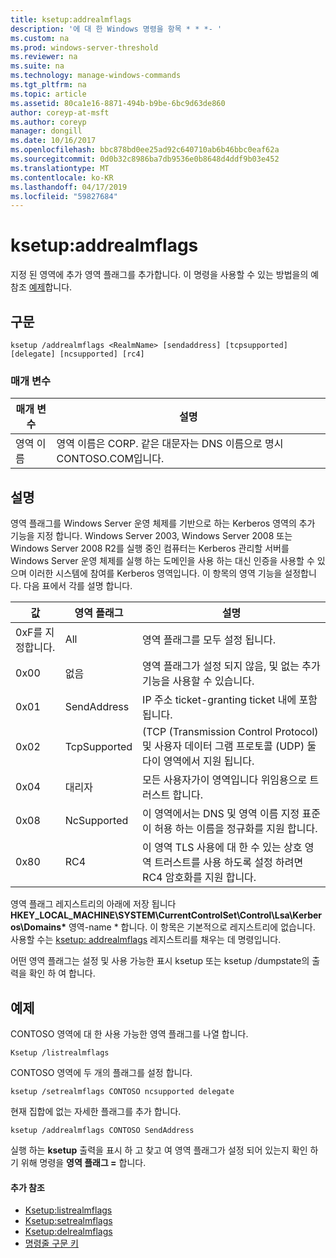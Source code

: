 ```yaml
---
title: ksetup:addrealmflags
description: '에 대 한 Windows 명령을 항목 * * *- '
ms.custom: na
ms.prod: windows-server-threshold
ms.reviewer: na
ms.suite: na
ms.technology: manage-windows-commands
ms.tgt_pltfrm: na
ms.topic: article
ms.assetid: 80ca1e16-8871-494b-b9be-6bc9d63de860
author: coreyp-at-msft
ms.author: coreyp
manager: dongill
ms.date: 10/16/2017
ms.openlocfilehash: bbc878bd0ee25ad92c640710ab6b46bbc0eaf62a
ms.sourcegitcommit: 0d0b32c8986ba7db9536e0b8648d4ddf9b03e452
ms.translationtype: MT
ms.contentlocale: ko-KR
ms.lasthandoff: 04/17/2019
ms.locfileid: "59827684"
---
```

# <a name="ksetupaddrealmflags"></a>ksetup:addrealmflags



지정 된 영역에 추가 영역 플래그를 추가합니다. 이 명령을 사용할 수 있는 방법을의 예 참조 [예제](#BKMK_Examples)합니다.

## <a name="syntax"></a>구문

```
ksetup /addrealmflags <RealmName> [sendaddress] [tcpsupported] [delegate] [ncsupported] [rc4]
```

### <a name="parameters"></a>매개 변수

|매개 변수|설명|
|---------|-----------|
|영역 이름|영역 이름은 CORP. 같은 대문자는 DNS 이름으로 명시 CONTOSO.COM입니다.|

## <a name="remarks"></a>설명

영역 플래그를 Windows Server 운영 체제를 기반으로 하는 Kerberos 영역의 추가 기능을 지정 합니다. Windows Server 2003, Windows Server 2008 또는 Windows Server 2008 R2를 실행 중인 컴퓨터는 Kerberos 관리할 서버를 Windows Server 운영 체제를 실행 하는 도메인을 사용 하는 대신 인증을 사용할 수 있으며 이러한 시스템에 참여를 Kerberos 영역입니다. 이 항목의 영역 기능을 설정합니다. 다음 표에서 각를 설명 합니다.

|값|영역 플래그|설명|
|-----|----------|-----------|
|0xF를 지정합니다.|All|영역 플래그를 모두 설정 됩니다.|
|0x00|없음|영역 플래그가 설정 되지 않음, 및 없는 추가 기능을 사용할 수 있습니다.|
|0x01|SendAddress|IP 주소 ticket-granting ticket 내에 포함 됩니다.|
|0x02|TcpSupported|(TCP (Transmission Control Protocol) 및 사용자 데이터 그램 프로토콜 (UDP) 둘 다이 영역에서 지원 됩니다.|
|0x04|대리자|모든 사용자가이 영역입니다 위임용으로 트러스트 합니다.|
|0x08|NcSupported|이 영역에서는 DNS 및 영역 이름 지정 표준이 허용 하는 이름을 정규화를 지원 합니다.|
|0x80|RC4|이 영역 TLS 사용에 대 한 수 있는 상호 영역 트러스트를 사용 하도록 설정 하려면 RC4 암호화를 지원 합니다.|

영역 플래그 레지스트리의 아래에 저장 됩니다 **HKEY_LOCAL_MACHINE\SYSTEM\CurrentControlSet\Control\Lsa\Kerberos\Domains\*** 영역-name * 합니다. 이 항목은 기본적으로 레지스트리에 없습니다. 사용할 수는 [ksetup: addrealmflags](ksetup-addrealmflags.md) 레지스트리를 채우는 데 명령입니다.

어떤 영역 플래그는 설정 및 사용 가능한 표시 ksetup 또는 ksetup /dumpstate의 출력을 확인 하 여 합니다.

## <a name="BKMK_Examples"></a>예제

CONTOSO 영역에 대 한 사용 가능한 영역 플래그를 나열 합니다.
```
Ksetup /listrealmflags
```
CONTOSO 영역에 두 개의 플래그를 설정 합니다.
```
ksetup /setrealmflags CONTOSO ncsupported delegate
```
현재 집합에 없는 자세한 플래그를 추가 합니다.
```
ksetup /addrealmflags CONTOSO SendAddress
```
실행 하는 **ksetup** 출력을 표시 하 고 찾고 여 영역 플래그가 설정 되어 있는지 확인 하기 위해 명령을 **영역 플래그 =** 합니다.

#### <a name="additional-references"></a>추가 참조

-   [Ksetup:listrealmflags](ksetup-listrealmflags.md)
-   [Ksetup:setrealmflags](ksetup-setrealmflags.md)
-   [Ksetup:delrealmflags](ksetup-delrealmflags.md)
-   [명령줄 구문 키](command-line-syntax-key.md)